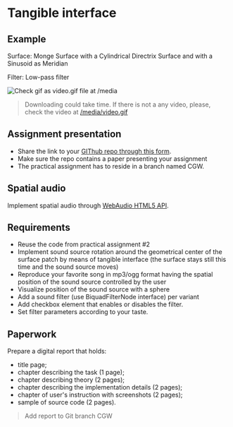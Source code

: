# Tangible interface

## Example

Surface: Monge Surface with a Cylindrical Directrix Surface and with a Sinusoid as Meridian

Filter: Low-pass filter

![Check gif as video.gif file at /media](/media/video.gif)

> Downloading could take time. If there is not a any video, please, check the video at [/media/video.gif](/media/video.gif)

## Assignment presentation

- Share the link to your [GIThub repo through this form](https://docs.google.com/forms/d/e/1FAIpQLScoUirUwyzq6ESy9k-R6EcT6IhBb_z4q4xZZhpSpQT2xJEUHA/viewform).
- Make sure the repo contains a paper presenting your assignment
- The practical assignment has to reside in a branch named CGW.

## Spatial audio

Implement spatial audio through [WebAudio HTML5 API](https://www.w3.org/TR/webaudio/).

## Requirements

- Reuse the code from practical assignment #2
- Implement sound source rotation around the geometrical center of the surface patch by means of tangible interface (the surface stays still this time and the sound source moves)
- Reproduce your favorite song in mp3/ogg format having the spatial position of the sound source controlled by the user
- Visualize position of the sound source with a sphere
- Add a sound filter (use BiquadFilterNode interface) per variant
- Add checkbox element that enables or disables the filter.
- Set filter parameters according to your taste.

## Paperwork

Prepare a digital report that holds:

- title page;
- chapter describing the task (1 page);
- chapter describing theory (2 pages);
- chapter describing the implementation details (2 pages);
- chapter of user's instruction with screenshots (2 pages);
- sample of source code (2 pages).

> Add report to Git branch CGW
